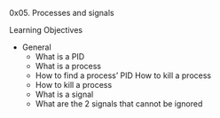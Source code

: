 0x05. Processes and signals

Learning Objectives
- General
	- What is a PID
	- What is a process
	- How to find a process’ PID
How to kill a process
	- How to kill a process
	- What is a signal
	- What are the 2 signals that cannot be ignored
